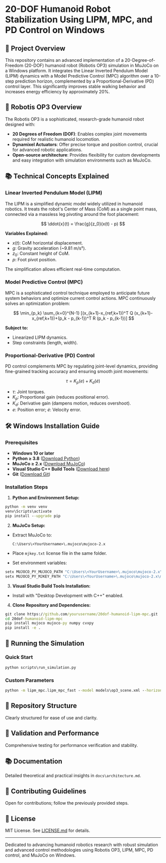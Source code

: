 # 20-DOF Humanoid Robot Stabilization Using LIPM, MPC, and PD Control on Windows

## 📖 Project Overview

This repository contains an advanced implementation of a 20-Degree-of-Freedom (20-DOF) humanoid robot (Robotis OP3) simulation in MuJoCo on a Windows platform. It integrates the Linear Inverted Pendulum Model (LIPM) dynamics with a Model Predictive Control (MPC) algorithm over a 10-step prediction horizon, complemented by a Proportional-Derivative (PD) control layer. This significantly improves stable walking behavior and increases energy efficiency by approximately 20%.

## 🤖 Robotis OP3 Overview

The Robotis OP3 is a sophisticated, research-grade humanoid robot designed with:

* **20 Degrees of Freedom (DOF)**: Enables complex joint movements required for realistic humanoid locomotion.
* **Dynamixel Actuators**: Offer precise torque and position control, crucial for advanced robotic applications.
* **Open-source architecture**: Provides flexibility for custom developments and easy integration with simulation environments such as MuJoCo.

## 📚 Technical Concepts Explained

### Linear Inverted Pendulum Model (LIPM)

The LIPM is a simplified dynamic model widely utilized in humanoid robotics. It treats the robot's Center of Mass (CoM) as a single point mass, connected via a massless leg pivoting around the foot placement:

$$
\ddot{x}(t) = \frac{g}{z_0}(x(t) - p)
$$

**Variables Explained:**

* $x(t)$: CoM horizontal displacement.
* $g$: Gravity acceleration (\~9.81 m/s²).
* $z_0$: Constant height of CoM.
* $p$: Foot pivot position.

The simplification allows efficient real-time computation.

### Model Predictive Control (MPC)

MPC is a sophisticated control technique employed to anticipate future system behaviors and optimize current control actions. MPC continuously solves an optimization problem:

$$
\min_{p_k} \sum_{k=0}^{N-1} [(x_{k+1}-x_{ref,k+1})^T Q (x_{k+1}-x_{ref,k+1})+(p_k - p_{k-1})^T R (p_k - p_{k-1})]
$$

**Subject to:**

* Linearized LIPM dynamics.
* Step constraints (length, width).

### Proportional-Derivative (PD) Control

PD control complements MPC by regulating joint-level dynamics, providing fine-grained tracking accuracy and ensuring smooth joint movements:

$$
\tau = K_p(e) + K_d(\dot{e})
$$

* $\tau$: Joint torques.
* $K_p$: Proportional gain (reduces positional error).
* $K_d$: Derivative gain (dampens motion, reduces overshoot).
* $e$: Position error; $\dot{e}$: Velocity error.

## 🛠️ Windows Installation Guide

### Prerequisites

* **Windows 10 or later**
* **Python ≥ 3.8** ([Download Python](https://www.python.org/downloads/windows/))
* **MuJoCo ≥ 2.x** ([Download MuJoCo](https://github.com/deepmind/mujoco/releases))
* **Visual Studio C++ Build Tools** ([Download here](https://visualstudio.microsoft.com/visual-cpp-build-tools/))
* **Git** ([Download Git](https://git-scm.com/downloads))

### Installation Steps

1. **Python and Environment Setup:**

```cmd
python -m venv venv
venv\Scripts\activate
pip install --upgrade pip
```

2. **MuJoCo Setup:**

* Extract MuJoCo to:

  ```
  C:\Users\<YourUsername>\.mujoco\mujoco-2.x
  ```
* Place `mjkey.txt` license file in the same folder.
* Set environment variables:

```cmd
setx MUJOCO_PY_MUJOCO_PATH "C:\Users\<YourUsername>\.mujoco\mujoco-2.x" /M
setx MUJOCO_PY_MJKEY_PATH "C:\Users\<YourUsername>\.mujoco\mujoco-2.x\mjkey.txt" /M
```

3. **Visual Studio Build Tools Installation:**

* Install with "Desktop Development with C++" enabled.

4. **Clone Repository and Dependencies:**

```cmd
git clone https://github.com/yourusername/20dof-humanoid-lipm-mpc.git
cd 20dof-humanoid-lipm-mpc
pip install mujoco mujoco-py numpy cvxpy
pip install -e .
```

## 🚩 Running the Simulation

### Quick Start

```cmd
python scripts\run_simulation.py
```

### Custom Parameters

```cmd
python -m lipm_mpc.lipm_mpc_fast --model models\op3_scene.xml --horizon 10 --step_time 0.5 --total_time 15.0
```

## 📁 Repository Structure

Clearly structured for ease of use and clarity.

## 🔬 Validation and Performance

Comprehensive testing for performance verification and stability.

## 📚 Documentation

Detailed theoretical and practical insights in `docs\architecture.md`.

## 🤝 Contributing Guidelines

Open for contributions; follow the previously provided steps.

## 📜 License

MIT License. See [LICENSE.md](LICENSE.md) for details.

---

Dedicated to advancing humanoid robotics research with robust simulation and advanced control methodologies using Robotis OP3, LIPM, MPC, PD control, and MuJoCo on Windows.
